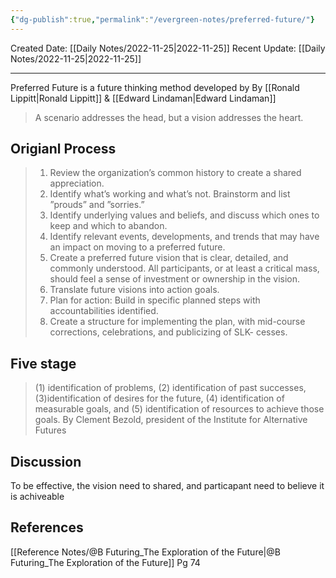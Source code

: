 ```yaml
---
{"dg-publish":true,"permalink":"/evergreen-notes/preferred-future/"}
---
```



Created Date: [[Daily Notes/2022-11-25\|2022-11-25]]
Recent Update: [[Daily Notes/2022-11-25\|2022-11-25]]

---
Preferred Future is a future thinking method developed by By [[Ronald Lippitt\|Ronald Lippitt]] & [[Edward Lindaman\|Edward Lindaman]]

> A scenario addresses the head, but a vision addresses the heart.

## Origianl Process
>1. Review the organization’s common history to create a shared appreciation.
>2. Identify what’s working and what’s not. Brainstorm and list ”prouds” and ”sorries.”
>3. Identify underlying values and beliefs, and discuss which ones to keep and which to abandon.
>4. Identify relevant events, developments, and trends that may have an impact on moving to a preferred future.
>5. Create a preferred future vision that is clear, detailed, and commonly understood. All participants, or at least a critical mass, should feel a sense of investment or ownership in the vision.
>6. Translate future visions into action goals.
>7. Plan for action: Build in specific planned steps with accountabilities identified.
>8. Create a structure for implementing the plan, with mid-course corrections, celebrations, and publicizing of SLK- cesses.

## Five stage
> (1) identification of problems, 
> (2) identification of past successes, 
> (3)identification of desires for the future, 
> \(4) identification of measurable goals, and 
> (5) identification of resources to achieve those goals.
> By Clement Bezold, president of the Institute for Alternative Futures

## Discussion
To be effective, the vision need to shared, and particapant need to believe it is achiveable

## References
[[Reference Notes/@B Futuring_The Exploration of the Future\|@B Futuring_The Exploration of the Future]] Pg 74
